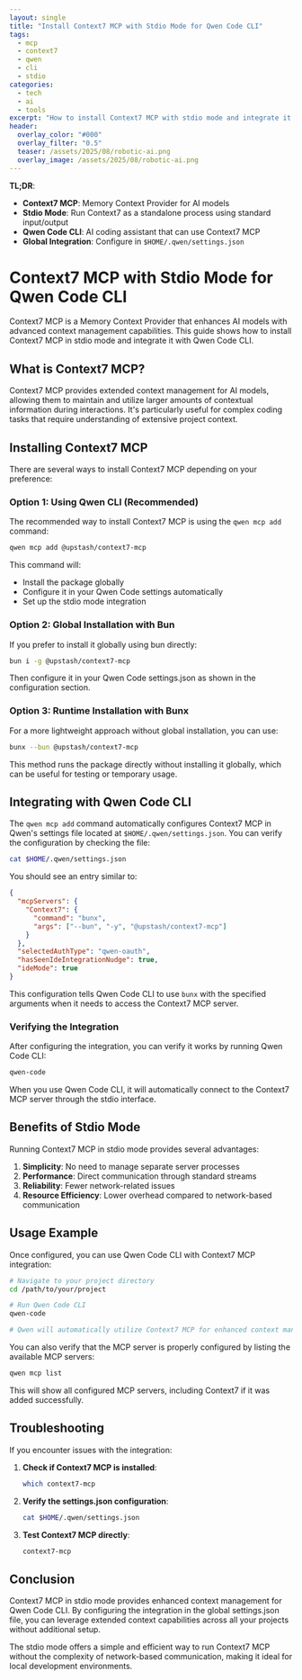 ```yaml
---
layout: single
title: "Install Context7 MCP with Stdio Mode for Qwen Code CLI"
tags:
  - mcp
  - context7
  - qwen
  - cli
  - stdio
categories:
  - tech
  - ai
  - tools
excerpt: "How to install Context7 MCP with stdio mode and integrate it with Qwen Code CLI globally using settings.json configuration."
header:
  overlay_color: "#000"
  overlay_filter: "0.5"
  teaser: /assets/2025/08/robotic-ai.png
  overlay_image: /assets/2025/08/robotic-ai.png
---
```


**TL;DR**:
- **Context7 MCP**: Memory Context Provider for AI models
- **Stdio Mode**: Run Context7 as a standalone process using standard input/output
- **Qwen Code CLI**: AI coding assistant that can use Context7 MCP
- **Global Integration**: Configure in `$HOME/.qwen/settings.json`

# Context7 MCP with Stdio Mode for Qwen Code CLI

Context7 MCP is a Memory Context Provider that enhances AI models with advanced context management capabilities. This guide shows how to install Context7 MCP in stdio mode and integrate it with Qwen Code CLI.

## What is Context7 MCP?

Context7 MCP provides extended context management for AI models, allowing them to maintain and utilize larger amounts of contextual information during interactions. It's particularly useful for complex coding tasks that require understanding of extensive project context.

## Installing Context7 MCP

There are several ways to install Context7 MCP depending on your preference:

### Option 1: Using Qwen CLI (Recommended)

The recommended way to install Context7 MCP is using the `qwen mcp add` command:

```bash
qwen mcp add @upstash/context7-mcp
```

This command will:
- Install the package globally
- Configure it in your Qwen Code settings automatically
- Set up the stdio mode integration

### Option 2: Global Installation with Bun

If you prefer to install it globally using bun directly:

```bash
bun i -g @upstash/context7-mcp
```

Then configure it in your Qwen Code settings.json as shown in the configuration section.

### Option 3: Runtime Installation with Bunx

For a more lightweight approach without global installation, you can use:

```bash
bunx --bun @upstash/context7-mcp
```

This method runs the package directly without installing it globally, which can be useful for testing or temporary usage.

## Integrating with Qwen Code CLI

The `qwen mcp add` command automatically configures Context7 MCP in Qwen's settings file located at `$HOME/.qwen/settings.json`. You can verify the configuration by checking the file:

```bash
cat $HOME/.qwen/settings.json
```

You should see an entry similar to:

```json
{
  "mcpServers": {
    "Context7": {
      "command": "bunx",
      "args": ["--bun", "-y", "@upstash/context7-mcp"]
    }
  },
  "selectedAuthType": "qwen-oauth",
  "hasSeenIdeIntegrationNudge": true,
  "ideMode": true
}
```

This configuration tells Qwen Code CLI to use `bunx` with the specified arguments when it needs to access the Context7 MCP server.

### Verifying the Integration

After configuring the integration, you can verify it works by running Qwen Code CLI:

```bash
qwen-code
```

When you use Qwen Code CLI, it will automatically connect to the Context7 MCP server through the stdio interface.

## Benefits of Stdio Mode

Running Context7 MCP in stdio mode provides several advantages:

1. **Simplicity**: No need to manage separate server processes
2. **Performance**: Direct communication through standard streams
3. **Reliability**: Fewer network-related issues
4. **Resource Efficiency**: Lower overhead compared to network-based communication

## Usage Example

Once configured, you can use Qwen Code CLI with Context7 MCP integration:

```bash
# Navigate to your project directory
cd /path/to/your/project

# Run Qwen Code CLI
qwen-code

# Qwen will automatically utilize Context7 MCP for enhanced context management
```

You can also verify that the MCP server is properly configured by listing the available MCP servers:

```bash
qwen mcp list
```

This will show all configured MCP servers, including Context7 if it was added successfully.

## Troubleshooting

If you encounter issues with the integration:

1. **Check if Context7 MCP is installed**:
   ```bash
   which context7-mcp
   ```

2. **Verify the settings.json configuration**:
   ```bash
   cat $HOME/.qwen/settings.json
   ```

3. **Test Context7 MCP directly**:
   ```bash
   context7-mcp
   ```

## Conclusion

Context7 MCP in stdio mode provides enhanced context management for Qwen Code CLI. By configuring the integration in the global settings.json file, you can leverage extended context capabilities across all your projects without additional setup.

The stdio mode offers a simple and efficient way to run Context7 MCP without the complexity of network-based communication, making it ideal for local development environments.